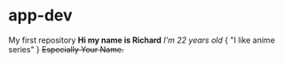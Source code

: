 # app-dev
My first repository
**Hi my name is Richard**
*I'm 22 years old*
{ "I like anime series" }
~~Especially Your Name.~~
